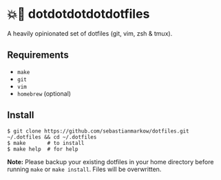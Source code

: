 # 💥🔫 dotdotdotdotdotfiles

A heavily opinionated set of dotfiles (git, vim, zsh & tmux).

## Requirements

* `make`
* `git`
* `vim`
* `homebrew` (optional)

## Install

    $ git clone https://github.com/sebastianmarkow/dotfiles.git ~/.dotfiles && cd ~/.dotfiles
    $ make       # to install
    $ make help  # for help

**Note:** Please backup your existing dotfiles in your home directory before running `make` or `make install`. Files will be overwritten.
